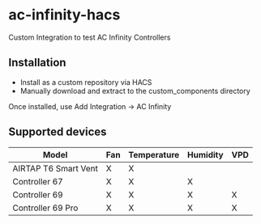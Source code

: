 # ac-infinity-hacs
 Custom Integration to test AC Infinity Controllers

## Installation

- Install as a custom repository via HACS
- Manually download and extract to the custom_components directory

Once installed, use Add Integration -> AC Infinity

## Supported devices

| Model | Fan | Temperature | Humidity | VPD |
|-------|-----|-------------|----------|-----|
| AIRTAP T6 Smart Vent       |  X   |     X        |          |     |
| Controller 67      |  X   |      X       |    X      |     |
| Controller 69      |  X   |      X       |      X    |   X  |
| Controller 69 Pro      |  X   |     X        |     X     |   X  |


